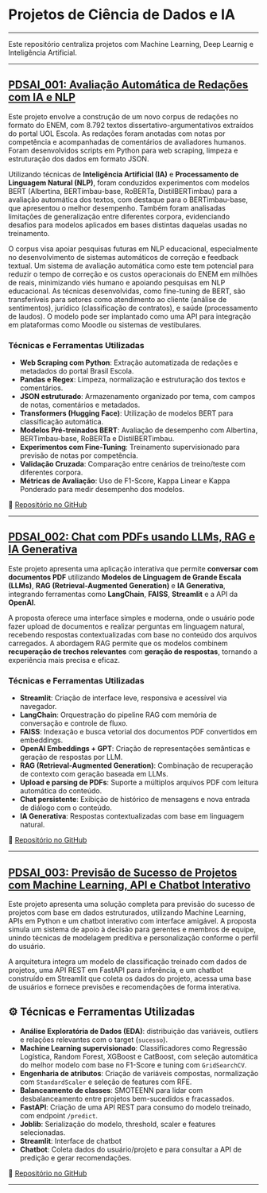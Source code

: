 # Projetos de Ciência de Dados e IA
---

Este repositório centraliza projetos com Machine Learning, Deep Learnig e Inteligência Artificial.

---

## [PDSAI_001: Avaliação Automática de Redações com IA e NLP ](https://github.com/laicsiifes/aes_enem_corpus)
  
Este projeto envolve a construção de um novo corpus de redações no formato do ENEM, com 8.792 textos dissertativo-argumentativos extraídos do portal UOL Escola. As redações foram anotadas com notas por competência e acompanhadas de comentários de avaliadores humanos. Foram desenvolvidos scripts em Python para web scraping, limpeza e estruturação dos dados em formato JSON.

Utilizando técnicas de **Inteligência Artificial (IA)** e **Processamento de Linguagem Natural (NLP)**, foram conduzidos experimentos com modelos BERT (Albertina, BERTimbau-base, RoBERTa, DistilBERTimbau) para a avaliação automática dos textos, com destaque para o BERTimbau-base, que apresentou o melhor desempenho. Também foram analisadas limitações de generalização entre diferentes corpora, evidenciando desafios para modelos aplicados em bases distintas daquelas usadas no treinamento.

O corpus visa apoiar pesquisas futuras em NLP educacional, especialmente no desenvolvimento de sistemas automáticos de correção e feedback textual. Um sistema de avaliação automática como este tem potencial para reduzir o tempo de correção e os custos operacionais do ENEM em milhões de reais, minimizando viés humano e apoiando pesquisas em NLP educacional. As técnicas desenvolvidas, como fine-tuning de BERT, são transferíveis para setores como atendimento ao cliente (análise de sentimentos), jurídico (classificação de contratos), e saúde (processamento de laudos). O modelo pode ser implantado como uma API para integração em plataformas como Moodle ou sistemas de vestibulares.

### Técnicas e Ferramentas Utilizadas

- **Web Scraping com Python**: Extração automatizada de redações e metadados do portal Brasil Escola.  
- **Pandas e Regex**: Limpeza, normalização e estruturação dos textos e comentários.  
- **JSON estruturado**: Armazenamento organizado por tema, com campos de notas, comentários e metadados.  
- **Transformers (Hugging Face)**: Utilização de modelos BERT para classificação automática.  
- **Modelos Pré-treinados BERT**: Avaliação de desempenho com Albertina, BERTimbau-base, RoBERTa e DistilBERTimbau.  
- **Experimentos com Fine-Tuning**: Treinamento supervisionado para previsão de notas por competência.  
- **Validação Cruzada**: Comparação entre cenários de treino/teste com diferentes corpora.  
- **Métricas de Avaliação**: Uso de F1-Score, Kappa Linear e Kappa Ponderado para medir desempenho dos modelos.


🔗 [Repositório no GitHub](https://github.com/laicsiifes/aes_enem_corpus)



---

## [PDSAI_002: Chat com PDFs usando LLMs, RAG e IA Generativa](https://github.com/grazimartins/chat-pdf-rag)

Este projeto apresenta uma aplicação interativa que permite **conversar com documentos PDF** utilizando **Modelos de Linguagem de Grande Escala (LLMs)**, **RAG (Retrieval-Augmented Generation)** e **IA Generativa**, integrando ferramentas como **LangChain**, **FAISS**, **Streamlit** e a API da **OpenAI**.

A proposta oferece uma interface simples e moderna, onde o usuário pode fazer upload de documentos e realizar perguntas em linguagem natural, recebendo respostas contextualizadas com base no conteúdo dos arquivos carregados. A abordagem RAG permite que os modelos combinem **recuperação de trechos relevantes** com **geração de respostas**, tornando a experiência mais precisa e eficaz.

### Técnicas e Ferramentas Utilizadas

- **Streamlit**: Criação de interface leve, responsiva e acessível via navegador.  
- **LangChain**: Orquestração do pipeline RAG com memória de conversação e controle de fluxo.  
- **FAISS**: Indexação e busca vetorial dos documentos PDF convertidos em embeddings.  
- **OpenAI Embeddings + GPT**: Criação de representações semânticas e geração de respostas por LLM.  
- **RAG (Retrieval-Augmented Generation)**: Combinação de recuperação de contexto com geração baseada em LLMs.  
- **Upload e parsing de PDFs**: Suporte a múltiplos arquivos PDF com leitura automática do conteúdo.  
- **Chat persistente**: Exibição de histórico de mensagens e nova entrada de diálogo com o conteúdo.  
- **IA Generativa**: Respostas contextualizadas com base em linguagem natural.


🔗 [Repositório no GitHub](https://github.com/grazimartins/chat-pdf-rag)



---

## [PDSAI_003: Previsão de Sucesso de Projetos com Machine Learning, API e Chatbot Interativo ](https://github.com/grazimartins/case-juscash)

Este projeto apresenta uma solução completa para previsão do sucesso de projetos com base em dados estruturados, utilizando Machine Learning, APIs em Python e um chatbot interativo com interface amigável. A proposta simula um sistema de apoio à decisão para gerentes e membros de equipe, unindo técnicas de modelagem preditiva e personalização conforme o perfil do usuário.

A arquitetura integra um modelo de classificação treinado com dados de projetos, uma API REST em FastAPI para inferência, e um chatbot construído em Streamlit que coleta os dados do projeto, acessa uma base de usuários e fornece previsões e recomendações de forma interativa.

## ⚙️ Técnicas e Ferramentas Utilizadas

- **Análise Exploratória de Dados (EDA)**: distribuição das variáveis, outliers e relações relevantes com o target (`sucesso`).
- **Machine Learning supervisionado**: Classificadores como Regressão Logística, Random Forest, XGBoost e CatBoost, com seleção automática do melhor modelo com base no F1-Score e tuning com `GridSearchCV`.
- **Engenharia de atributos**: Criação de variáveis compostas, normalização com `StandardScaler` e seleção de features com RFE.
- **Balanceamento de classes**: SMOTEENN para lidar com desbalanceamento entre projetos bem-sucedidos e fracassados.
- **FastAPI**: Criação de uma API REST para consumo do modelo treinado, com endpoint `/predict`.
- **Joblib**: Serialização do modelo, threshold, scaler e features selecionadas.
- **Streamlit**: Interface de chatbot
- **Chatbot**: Coleta dados do usuário/projeto e para consultar a API de predição e gerar recomendações. 
 
🔗 [Repositório no GitHub](https://github.com/grazimartins/case-juscash)

---
